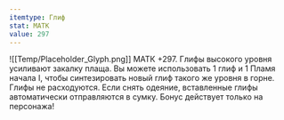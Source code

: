 ```yaml
---
itemtype: Глиф
stat: МАТК 
value: 297
---
```

![[Temp/Placeholder_Glyph.png]]
МАТК +297. Глифы высокого уровня усиливают закалку плаща. Вы можете использовать 1 глиф и 1 Пламя начала I, чтобы синтезировать новый глиф такого же уровня в горне. Глифы не расходуются. Если снять одеяние, вставленные глифы автоматически отправляются в сумку. Бонус действует только на персонажа!
